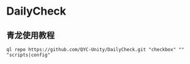 # DailyCheck

## 青龙使用教程

```
ql repo https://github.com/QYC-Unity/DailyCheck.git "checkbox" "" "scripts|config"
```

